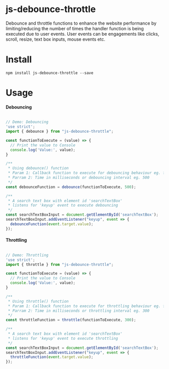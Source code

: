 # js-debounce-throttle
Debounce and throttle functions to enhance the website performance by limiting/reducing the number of times the handler function is being executed due to user events. User events can be engagements like clicks, scroll, resize, text box inputs, mouse events etc.

# Install
```
npm install js-debounce-throttle --save
```
# Usage

#### Debouncing
```javascript

// Demo: Debouncing
'use strict';
import { debounce } from "js-debounce-throttle";

const functionToExecute = (value) => {
  // Print the value to Console 
  console.log('Value:', value);
}

/**
 * Using debounce() function
 * Param 1: Callback function to execute for debouncing behaviour eg. functionToExecute()
 * Parram 2: Time in milliseconds or debouncing interval eg. 500
 */
const debounceFunction = debounce(functionToExecute, 500);

/**
 * A search text box with element id 'searchTextBox'
 * listens for 'keyup' event to execute debouncing
 */
const searchTextBoxInput = document.getElementById('searchTextBox');
searchTextBoxInput.addEventListener("keyup", event => {
  debounceFunction(event.target.value);
});

```

#### Throttling
```javascript

// Demo: Throttling
'use strict';
import { throttle } from "js-debounce-throttle";

const functionToExecute = (value) => {
  // Print the value to Console 
  console.log('Value:', value);
}

/**
 * Using throttle() function
 * Param 1: Callback function to execute for throttling behaviour eg. functionToExecute()
 * Parram 2: Time in milliseconds or throttling interval eg. 300
 */
const throttleFunction = throttle(functionToExecute, 300);

/**
 * A search text box with element id 'searchTextBox'
 * listens for 'keyup' event to execute throttling
 */
const searchTextBoxInput = document.getElementById('searchTextBox');
searchTextBoxInput.addEventListener("keyup", event => {
  throttleFunction(event.target.value);
});

```

